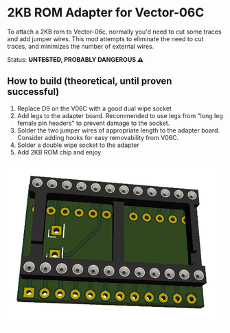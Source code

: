# 2KB ROM Adapter for Vector-06C

To attach a 2KB rom to Vector-06c, normally you'd need to cut some traces and
add jumper wires. This mod attempts to eliminate the need to cut traces, and
minimizes the number of external wires.

Status: **~~UNTESTED~~, PROBABLY DANGEROUS ⚠️**

## How to build (theoretical, until proven successful)

1. Replace D9 on the V06C with a good dual wipe socket
2. Add legs to the adapter board. Recommended to use legs from "long leg female pin headers" to prevent damage to the socket.
3. Solder the two jumper wires of appropriate length to the adapter board.  Consider adding hooks for easy removability from V06C.
4. Solder a double wipe socket to the adapter
5. Add 2KB ROM chip and enjoy

![Vector-06C ROM Adapter](https://github.com/desaster/vector06c-rom-adapter/blob/master/v06c-rom-adapter-2KB/board.png?raw=true)
